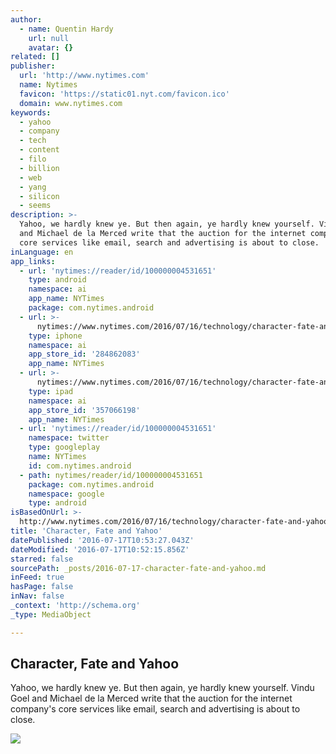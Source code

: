 ```yaml
---
author:
  - name: Quentin Hardy
    url: null
    avatar: {}
related: []
publisher:
  url: 'http://www.nytimes.com'
  name: Nytimes
  favicon: 'https://static01.nyt.com/favicon.ico'
  domain: www.nytimes.com
keywords:
  - yahoo
  - company
  - tech
  - content
  - filo
  - billion
  - web
  - yang
  - silicon
  - seems
description: >-
  Yahoo, we hardly knew ye. But then again, ye hardly knew yourself. Vindu Goel
  and Michael de la Merced write that the auction for the internet company's
  core services like email, search and advertising is about to close.
inLanguage: en
app_links:
  - url: 'nytimes://reader/id/100000004531651'
    type: android
    namespace: ai
    app_name: NYTimes
    package: com.nytimes.android
  - url: >-
      nytimes://www.nytimes.com/2016/07/16/technology/character-fate-and-yahoo.html
    type: iphone
    namespace: ai
    app_store_id: '284862083'
    app_name: NYTimes
  - url: >-
      nytimes://www.nytimes.com/2016/07/16/technology/character-fate-and-yahoo.html
    type: ipad
    namespace: ai
    app_store_id: '357066198'
    app_name: NYTimes
  - url: 'nytimes://reader/id/100000004531651'
    namespace: twitter
    type: googleplay
    name: NYTimes
    id: com.nytimes.android
  - path: nytimes/reader/id/100000004531651
    package: com.nytimes.android
    namespace: google
    type: android
isBasedOnUrl: >-
  http://www.nytimes.com/2016/07/16/technology/character-fate-and-yahoo.html?_r=0
title: 'Character, Fate and Yahoo'
datePublished: '2016-07-17T10:53:27.043Z'
dateModified: '2016-07-17T10:52:15.856Z'
starred: false
sourcePath: _posts/2016-07-17-character-fate-and-yahoo.md
inFeed: true
hasPage: false
inNav: false
_context: 'http://schema.org'
_type: MediaObject

---
```

<article style=""><h1>Character, Fate and Yahoo</h1><p>Yahoo, we hardly knew ye. But then again, ye hardly knew yourself. Vindu Goel and Michael de la Merced write that the auction for the internet company's core services like email, search and advertising is about to close.</p><img src="https://static01.nyt.com/images/2016/07/16/technology/16bitsdaily/16bitsdaily-facebookJumbo.jpg" /></article>